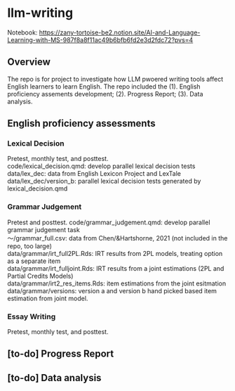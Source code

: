 # llm-writing
Notebook: https://zany-tortoise-be2.notion.site/AI-and-Language-Learning-with-MS-987f8a8f11ac49b6bfb6fd2e3d2fdc72?pvs=4
## Overview
The repo is for project to investigate how LLM pwoered writing tools affect English learners to learn English. The repo included the (1). English proficiency assements development; (2). Progress Report; (3). Data analysis. 

## English proficiency assessments

### Lexical Decision
Pretest, monthly test, and posttest. <br>
code/lexical_decision.qmd: develop parallel lexical decision tests <br>
data/lex_dec: data from English Lexicon Project and LexTale <br>
data/lex_dec/version_b: parallel lexical decision tests generated by lexical_decision.qmd

### Grammar Judgement
Pretest and posttest.
code/grammar_judgement.qmd: develop parallel grammar judgement task <br>
～/grammar_full.csv: data from Chen/&Hartshorne, 2021 (not included in the repo, too large) <br>
data/grammar/irt_full2PL.Rds: IRT results from 2PL models, treating option as a separate item <br>
data/grammar/irt_fulljoint.Rds: IRT results from a joint estimations (2PL and Partial Credits Models) <br>
data/grammar/irt2_res_items.Rds: item estimations from the joint esitmation <br>
data/grammar/versions: version a and version b hand picked based item estimation from joint model. <br>

### Essay Writing
Pretest, monthly test, and posttest. 

## [to-do] Progress Report

## [to-do] Data analysis
